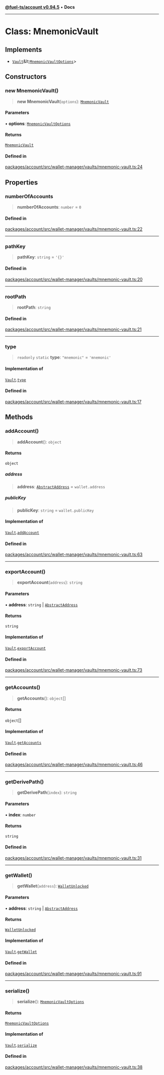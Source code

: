 [**@fuel-ts/account v0.94.5**](../index.md) • **Docs**

***

# Class: MnemonicVault

## Implements

- [`Vault`](Vault.md)\&lt;[`MnemonicVaultOptions`](./MnemonicVaultOptions.md)\>

## Constructors

### new MnemonicVault()

> **new MnemonicVault**(`options`): [`MnemonicVault`](MnemonicVault.md)

#### Parameters

• **options**: [`MnemonicVaultOptions`](./MnemonicVaultOptions.md)

#### Returns

[`MnemonicVault`](MnemonicVault.md)

#### Defined in

[packages/account/src/wallet-manager/vaults/mnemonic-vault.ts:24](https://github.com/FuelLabs/fuels-ts/blob/26e9ebed3aac7c894878eda94559482cc10c369f/packages/account/src/wallet-manager/vaults/mnemonic-vault.ts#L24)

## Properties

### numberOfAccounts

> **numberOfAccounts**: `number` = `0`

#### Defined in

[packages/account/src/wallet-manager/vaults/mnemonic-vault.ts:22](https://github.com/FuelLabs/fuels-ts/blob/26e9ebed3aac7c894878eda94559482cc10c369f/packages/account/src/wallet-manager/vaults/mnemonic-vault.ts#L22)

***

### pathKey

> **pathKey**: `string` = `'{}'`

#### Defined in

[packages/account/src/wallet-manager/vaults/mnemonic-vault.ts:20](https://github.com/FuelLabs/fuels-ts/blob/26e9ebed3aac7c894878eda94559482cc10c369f/packages/account/src/wallet-manager/vaults/mnemonic-vault.ts#L20)

***

### rootPath

> **rootPath**: `string`

#### Defined in

[packages/account/src/wallet-manager/vaults/mnemonic-vault.ts:21](https://github.com/FuelLabs/fuels-ts/blob/26e9ebed3aac7c894878eda94559482cc10c369f/packages/account/src/wallet-manager/vaults/mnemonic-vault.ts#L21)

***

### type

> `readonly` `static` **type**: `"mnemonic"` = `'mnemonic'`

#### Implementation of

[`Vault`](Vault.md).[`type`](Vault.md#type)

#### Defined in

[packages/account/src/wallet-manager/vaults/mnemonic-vault.ts:17](https://github.com/FuelLabs/fuels-ts/blob/26e9ebed3aac7c894878eda94559482cc10c369f/packages/account/src/wallet-manager/vaults/mnemonic-vault.ts#L17)

## Methods

### addAccount()

> **addAccount**(): `object`

#### Returns

`object`

##### address

> **address**: [`AbstractAddress`](../Interfaces/AbstractAddress.md) = `wallet.address`

##### publicKey

> **publicKey**: `string` = `wallet.publicKey`

#### Implementation of

[`Vault`](Vault.md).[`addAccount`](Vault.md#addaccount)

#### Defined in

[packages/account/src/wallet-manager/vaults/mnemonic-vault.ts:63](https://github.com/FuelLabs/fuels-ts/blob/26e9ebed3aac7c894878eda94559482cc10c369f/packages/account/src/wallet-manager/vaults/mnemonic-vault.ts#L63)

***

### exportAccount()

> **exportAccount**(`address`): `string`

#### Parameters

• **address**: `string` \| [`AbstractAddress`](../Interfaces/AbstractAddress.md)

#### Returns

`string`

#### Implementation of

[`Vault`](Vault.md).[`exportAccount`](Vault.md#exportaccount)

#### Defined in

[packages/account/src/wallet-manager/vaults/mnemonic-vault.ts:73](https://github.com/FuelLabs/fuels-ts/blob/26e9ebed3aac7c894878eda94559482cc10c369f/packages/account/src/wallet-manager/vaults/mnemonic-vault.ts#L73)

***

### getAccounts()

> **getAccounts**(): `object`[]

#### Returns

`object`[]

#### Implementation of

[`Vault`](Vault.md).[`getAccounts`](Vault.md#getaccounts)

#### Defined in

[packages/account/src/wallet-manager/vaults/mnemonic-vault.ts:46](https://github.com/FuelLabs/fuels-ts/blob/26e9ebed3aac7c894878eda94559482cc10c369f/packages/account/src/wallet-manager/vaults/mnemonic-vault.ts#L46)

***

### getDerivePath()

> **getDerivePath**(`index`): `string`

#### Parameters

• **index**: `number`

#### Returns

`string`

#### Defined in

[packages/account/src/wallet-manager/vaults/mnemonic-vault.ts:31](https://github.com/FuelLabs/fuels-ts/blob/26e9ebed3aac7c894878eda94559482cc10c369f/packages/account/src/wallet-manager/vaults/mnemonic-vault.ts#L31)

***

### getWallet()

> **getWallet**(`address`): [`WalletUnlocked`](WalletUnlocked.md)

#### Parameters

• **address**: `string` \| [`AbstractAddress`](../Interfaces/AbstractAddress.md)

#### Returns

[`WalletUnlocked`](WalletUnlocked.md)

#### Implementation of

[`Vault`](Vault.md).[`getWallet`](Vault.md#getwallet)

#### Defined in

[packages/account/src/wallet-manager/vaults/mnemonic-vault.ts:91](https://github.com/FuelLabs/fuels-ts/blob/26e9ebed3aac7c894878eda94559482cc10c369f/packages/account/src/wallet-manager/vaults/mnemonic-vault.ts#L91)

***

### serialize()

> **serialize**(): [`MnemonicVaultOptions`](./MnemonicVaultOptions.md)

#### Returns

[`MnemonicVaultOptions`](./MnemonicVaultOptions.md)

#### Implementation of

[`Vault`](Vault.md).[`serialize`](Vault.md#serialize)

#### Defined in

[packages/account/src/wallet-manager/vaults/mnemonic-vault.ts:38](https://github.com/FuelLabs/fuels-ts/blob/26e9ebed3aac7c894878eda94559482cc10c369f/packages/account/src/wallet-manager/vaults/mnemonic-vault.ts#L38)
